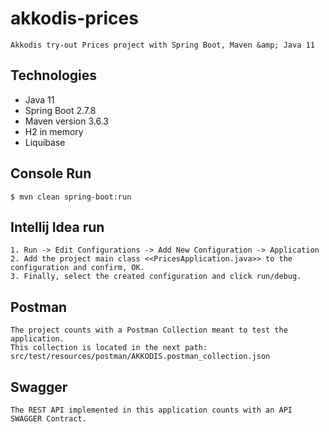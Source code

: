 # akkodis-prices

    Akkodis try-out Prices project with Spring Boot, Maven &amp; Java 11

## Technologies

   * Java 11
   * Spring Boot 2.7.8
   * Maven version 3.6.3
   * H2 in memory
   * Liquibase

## Console Run

    $ mvn clean spring-boot:run

## Intellij Idea run

    1. Run -> Edit Configurations -> Add New Configuration -> Application
    2. Add the project main class <<PricesApplication.java>> to the configuration and confirm, OK.
    3. Finally, select the created configuration and click run/debug.

## Postman

    The project counts with a Postman Collection meant to test the application.
    This collection is located in the next path: src/test/resources/postman/AKKODIS.postman_collection.json

## Swagger 

    The REST API implemented in this application counts with an API SWAGGER Contract.